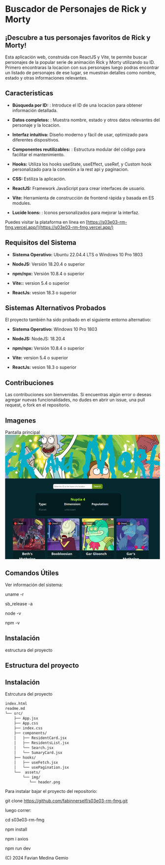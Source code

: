# Buscador de Personajes de Rick y Morty

## ¡Descubre a tus personajes favoritos de Rick y Morty!

Esta aplicación web, construida con ReactJS y Vite, te permite buscar personajes de la popular serie de animación Rick y Morty utilizando su ID. Primero encontraras la locacion con sus personajes luego podras encontrar un listado de personajes de ese lugar, se muestran detalles como nombre, estado y otras informaciones relevantes.

## Caracteristicas

- **Búsqueda por ID:** : Introduce el ID de una locacion para obtener información detallada.

- **Datos completos:** : Muestra nombre, estado y otros datos relevantes del personaje y la locacion.

- **Interfaz intuitiva:** Diseño moderno y fácil de usar, optimizado para diferentes dispositivos.

- **Componentes reutilizables:** : Estructura modular del código para facilitar el mantenimiento.

- **Hooks:** Utiliza los hooks useState, useEffect, useRef, y Custom hook personalizado para la conexión a la rest api y paginacion. 

- **CSS:**  Estiliza la aplicación. 

- **ReactJS:**  Framework JavaScript para crear interfaces de usuario. 

- **Vite:**  Herramienta de construcción de frontend rápida y basada en ES modules. 

- **Lucide Icons:** : Iconos personalizados para mejorar la interfaz.
 
Puedes visitar la plataforma en línea en [https://s03e03-rm-fmg.vercel.app/](https://s03e03-rm-fmg.vercel.app/)

## Requisitos del Sistema

- **Sistema Operativo:** Ubuntu 22.04.4 LTS o Windows 10 Pro 1803 

- **NodeJS:** Versión 18.20.4 o superior 

- **npm/npx:** Versión 10.8.4 o superior 

- **Vite::** version 5.4 o superior 

- **ReactJs:** vesion 18.3 o superior 
    
## Sistemas Alternativos Probados

El proyecto también ha sido probado en el siguiente entorno alternativo:

- **Sistema Operativo:** Windows 10 Pro 1803

- **NodeJS:** NodeJS: 18.20.4

- **npm/npx:** Versión 10.8.4 o superior 

- **Vite:** version 5.4 o superior 

- **ReactJs:** vesion 18.3 o superior 

## Contribuciones
Las contribuciones son bienvenidas. Si encuentras algún error o deseas agregar nuevas funcionalidades, no dudes en abrir un issue, una pull  request, o fork en el repositorio.

## Imagenes

Pantalla principal ![main](main.png)

## Comandos Útiles

Ver información del sistema:

uname -r

sb_release -a

node -v

npm -v

## Instalación

estructura del proyecto

## Estructura del proyecto

 ## Instalación

Estrcutura del proyecto
```
index.html
readme.md
└── src/
    ├── App.jsx
    ├── App.css
    ├── index.css
    ├── components/
    │   ├── ResidentCard.jsx
    │   ├── ResidentsList.jsx
    │   └── Search.jsx
    │   └── SumaryCard.jsx
    ├── hooks/
    │   ├── useFetch.jsx
    │   └── usePagination.jsx
    └──  assets/
        └── img/
           └── header.png

```

Para instalar bajar el proyecto del repositorio:

git clone https://github.com/fabinnerself/s03e03-rm-fmg.git

luego correr:

cd  s03e03-rm-fmg

npm install

npm i axios

npm run dev

(C) 2024 Favian Medina Gemio